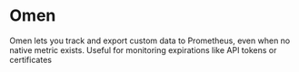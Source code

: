 # Omen
Omen lets you track and export custom data to Prometheus, even when no native metric exists. Useful for monitoring expirations like API tokens or certificates
